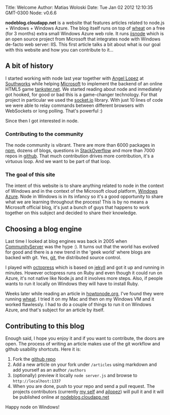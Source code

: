 Title: Welcome 
Author: Matias Woloski
Date: Tue Jan 02 2012 12:10:35 GMT-0300
Node: v0.6.6

**nodeblog.cloudapp.net** is a website that features articles related to node.js + Windows + Windows Azure. The blog itself runs on top of [wheat](http://github.com/creationix/wheat) on a free (for 3 months) extra small Windows Azure web role. It runs [iisnode](https://github.com/tjanczuk/iisnode) which is an open source project from Microsoft that integrates node with Windows de-facto web server: IIS. This first article talks a bit about what is our goal with this website and how you can contribute to it...

## A bit of history

I started working with node last year together with [Angel Lopez](https://github.com/ajlopez) at [Southworks](http://blogs.southworks.net) while helping [Microsoft](http://www.microsoft.com) to implement the backend of an online HTML5 game [tankster.net](http://www.tankster.net). We started reading about node and inmediately got hooked, for good or bad this is a game-changer technology. 
For that project in particular we used the [socket.io](http://socket.io) library. With just 10 lines of code we were able to relay commands between different browsers with WebSockets or long polling. That's powerful :)

Since then I got interested in node.

### Contributing to the community

The node community is vibrant. There are more than 6000 packages in [npm](http://npmjs.org), dozens of blogs, questions in [StackOverflow](http://stackoverflow.com/questions/tagged/node.js) and more than 7000 repos in [github](https://github.com/search?type=Repositories&language=JavaScript&q=node&repo=&langOverride=&x=0&y=0&start_value=1). That much contribution drives more contribution, it's a virtuous loop. And we want to be part of that loop.

### The goal of this site

The intent of this website is to share anything related to node in the context of Windows and in the context of the Microsoft cloud platform, [Windows Azure](http://windows.azure.com). Node in Windows is in its infancy so it's a good opportunity to share what we are learning throughout the process! This is by no means a Microsoft official blog, it's just a bunch of guys that happens to work together on this subject and decided to share their knowledge. 

## Choosing a blog engine

Last time I looked at blog engines was back in 2005 when [CommunityServer](http://telligent.com/) was the hype :). It turns out that the world has evolved for good and there is a new trend in the 'geek world' where blogs are backed with git. Yes, [git](http://git-scm.com), the distributed source control.
 
I played with [octopress](http://octopress.org) which is based on [jekyll](https://github.com/mojombo/jekyll) and got it up and running in minutes. However octopress runs on Ruby and even though it could run on Azure, it's not native like Node.js and it involves more steps. Also, if people wants to run it locally on Windows they will have to install Ruby.

Weeks later while reading an article in [howtonode.org](http://howtonode.org), I've found they were running [wheat](http://github.com/creationix/wheat). I tried it on my Mac and then on my Windows VM and it worked flawlessly. I had to do a couple of things to run it on Windows Azure, and that's subject for an article by itself.

## Contributing to this blog

Enough said, I hope you enjoy it and if you want to contribute, the doors are open. The process of writing an article makes use of the git workflow and github usability shortcuts. Here it is:

1. Fork the [github repo](https://github.com/woloski/nodeonazure-blog)
2. Add a new article on your fork under `/articles` using markdown and add yourself as an author `/authors` 
3. (optionally) preview it locally `node server.js` and browse to `http://localhost:1337` 
4. When you are done, push to your repo and send a pull request. The projects contributors (currently [my self](https://github.com/woloski) and [ajlopez](https://github.com/ajlopez)) will pull it and it will be published online at [nodeblog.cloudapp.net](http://nodeblog.cloudapp.net)

Happy node on Windows!